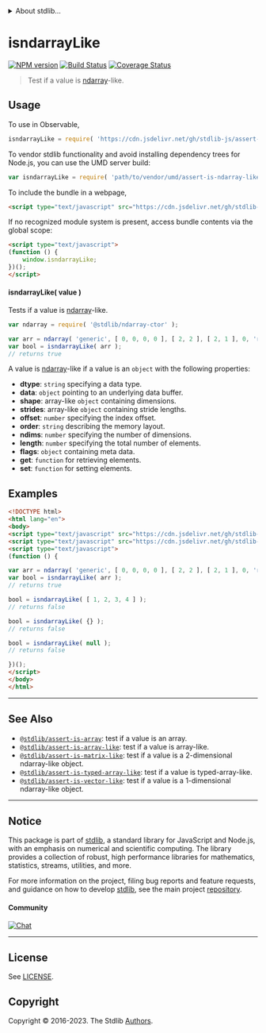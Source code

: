 <!--

@license Apache-2.0

Copyright (c) 2018 The Stdlib Authors.

Licensed under the Apache License, Version 2.0 (the "License");
you may not use this file except in compliance with the License.
You may obtain a copy of the License at

   http://www.apache.org/licenses/LICENSE-2.0

Unless required by applicable law or agreed to in writing, software
distributed under the License is distributed on an "AS IS" BASIS,
WITHOUT WARRANTIES OR CONDITIONS OF ANY KIND, either express or implied.
See the License for the specific language governing permissions and
limitations under the License.

-->


<details>
  <summary>
    About stdlib...
  </summary>
  <p>We believe in a future in which the web is a preferred environment for numerical computation. To help realize this future, we've built stdlib. stdlib is a standard library, with an emphasis on numerical and scientific computation, written in JavaScript (and C) for execution in browsers and in Node.js.</p>
  <p>The library is fully decomposable, being architected in such a way that you can swap out and mix and match APIs and functionality to cater to your exact preferences and use cases.</p>
  <p>When you use stdlib, you can be absolutely certain that you are using the most thorough, rigorous, well-written, studied, documented, tested, measured, and high-quality code out there.</p>
  <p>To join us in bringing numerical computing to the web, get started by checking us out on <a href="https://github.com/stdlib-js/stdlib">GitHub</a>, and please consider <a href="https://opencollective.com/stdlib">financially supporting stdlib</a>. We greatly appreciate your continued support!</p>
</details>

# isndarrayLike

[![NPM version][npm-image]][npm-url] [![Build Status][test-image]][test-url] [![Coverage Status][coverage-image]][coverage-url] <!-- [![dependencies][dependencies-image]][dependencies-url] -->

> Test if a value is [ndarray][@stdlib/ndarray/ctor]-like.



<section class="usage">

## Usage

To use in Observable,

```javascript
isndarrayLike = require( 'https://cdn.jsdelivr.net/gh/stdlib-js/assert-is-ndarray-like@umd/browser.js' )
```

To vendor stdlib functionality and avoid installing dependency trees for Node.js, you can use the UMD server build:

```javascript
var isndarrayLike = require( 'path/to/vendor/umd/assert-is-ndarray-like/index.js' )
```

To include the bundle in a webpage,

```html
<script type="text/javascript" src="https://cdn.jsdelivr.net/gh/stdlib-js/assert-is-ndarray-like@umd/browser.js"></script>
```

If no recognized module system is present, access bundle contents via the global scope:

```html
<script type="text/javascript">
(function () {
    window.isndarrayLike;
})();
</script>
```

#### isndarrayLike( value )

Tests if a value is [ndarray][@stdlib/ndarray/ctor]-like.

```javascript
var ndarray = require( '@stdlib/ndarray-ctor' );

var arr = ndarray( 'generic', [ 0, 0, 0, 0 ], [ 2, 2 ], [ 2, 1 ], 0, 'row-major' );
var bool = isndarrayLike( arr );
// returns true
```

A value is [ndarray][@stdlib/ndarray/ctor]-like if a value is an `object` with the following properties:

-   **dtype**: `string` specifying a data type.
-   **data**: `object` pointing to an underlying data buffer.
-   **shape**: array-like `object` containing dimensions.
-   **strides**: array-like `object` containing stride lengths.
-   **offset**: `number` specifying the index offset.
-   **order**: `string` describing the memory layout.
-   **ndims**: `number` specifying the number of dimensions.
-   **length**: `number` specifying the total number of elements.
-   **flags**: `object` containing meta data.
-   **get**: `function` for retrieving elements.
-   **set**: `function` for setting elements.

</section>

<!-- /.usage -->

<section class="examples">

## Examples

<!-- eslint no-undef: "error" -->

```html
<!DOCTYPE html>
<html lang="en">
<body>
<script type="text/javascript" src="https://cdn.jsdelivr.net/gh/stdlib-js/ndarray-ctor@umd/browser.js"></script>
<script type="text/javascript" src="https://cdn.jsdelivr.net/gh/stdlib-js/assert-is-ndarray-like@umd/browser.js"></script>
<script type="text/javascript">
(function () {

var arr = ndarray( 'generic', [ 0, 0, 0, 0 ], [ 2, 2 ], [ 2, 1 ], 0, 'row-major' );
var bool = isndarrayLike( arr );
// returns true

bool = isndarrayLike( [ 1, 2, 3, 4 ] );
// returns false

bool = isndarrayLike( {} );
// returns false

bool = isndarrayLike( null );
// returns false

})();
</script>
</body>
</html>
```

</section>

<!-- /.examples -->

<!-- Section for related `stdlib` packages. Do not manually edit this section, as it is automatically populated. -->

<section class="related">

* * *

## See Also

-   <span class="package-name">[`@stdlib/assert-is-array`][@stdlib/assert/is-array]</span><span class="delimiter">: </span><span class="description">test if a value is an array.</span>
-   <span class="package-name">[`@stdlib/assert-is-array-like`][@stdlib/assert/is-array-like]</span><span class="delimiter">: </span><span class="description">test if a value is array-like.</span>
-   <span class="package-name">[`@stdlib/assert-is-matrix-like`][@stdlib/assert/is-matrix-like]</span><span class="delimiter">: </span><span class="description">test if a value is a 2-dimensional ndarray-like object.</span>
-   <span class="package-name">[`@stdlib/assert-is-typed-array-like`][@stdlib/assert/is-typed-array-like]</span><span class="delimiter">: </span><span class="description">test if a value is typed-array-like.</span>
-   <span class="package-name">[`@stdlib/assert-is-vector-like`][@stdlib/assert/is-vector-like]</span><span class="delimiter">: </span><span class="description">test if a value is a 1-dimensional ndarray-like object.</span>

</section>

<!-- /.related -->

<!-- Section for all links. Make sure to keep an empty line after the `section` element and another before the `/section` close. -->


<section class="main-repo" >

* * *

## Notice

This package is part of [stdlib][stdlib], a standard library for JavaScript and Node.js, with an emphasis on numerical and scientific computing. The library provides a collection of robust, high performance libraries for mathematics, statistics, streams, utilities, and more.

For more information on the project, filing bug reports and feature requests, and guidance on how to develop [stdlib][stdlib], see the main project [repository][stdlib].

#### Community

[![Chat][chat-image]][chat-url]

---

## License

See [LICENSE][stdlib-license].


## Copyright

Copyright &copy; 2016-2023. The Stdlib [Authors][stdlib-authors].

</section>

<!-- /.stdlib -->

<!-- Section for all links. Make sure to keep an empty line after the `section` element and another before the `/section` close. -->

<section class="links">

[npm-image]: http://img.shields.io/npm/v/@stdlib/assert-is-ndarray-like.svg
[npm-url]: https://npmjs.org/package/@stdlib/assert-is-ndarray-like

[test-image]: https://github.com/stdlib-js/assert-is-ndarray-like/actions/workflows/test.yml/badge.svg?branch=main
[test-url]: https://github.com/stdlib-js/assert-is-ndarray-like/actions/workflows/test.yml?query=branch:main

[coverage-image]: https://img.shields.io/codecov/c/github/stdlib-js/assert-is-ndarray-like/main.svg
[coverage-url]: https://codecov.io/github/stdlib-js/assert-is-ndarray-like?branch=main

<!--

[dependencies-image]: https://img.shields.io/david/stdlib-js/assert-is-ndarray-like.svg
[dependencies-url]: https://david-dm.org/stdlib-js/assert-is-ndarray-like/main

-->

[chat-image]: https://img.shields.io/gitter/room/stdlib-js/stdlib.svg
[chat-url]: https://app.gitter.im/#/room/#stdlib-js_stdlib:gitter.im

[stdlib]: https://github.com/stdlib-js/stdlib

[stdlib-authors]: https://github.com/stdlib-js/stdlib/graphs/contributors

[umd]: https://github.com/umdjs/umd
[es-module]: https://developer.mozilla.org/en-US/docs/Web/JavaScript/Guide/Modules

[deno-url]: https://github.com/stdlib-js/assert-is-ndarray-like/tree/deno
[umd-url]: https://github.com/stdlib-js/assert-is-ndarray-like/tree/umd
[esm-url]: https://github.com/stdlib-js/assert-is-ndarray-like/tree/esm
[branches-url]: https://github.com/stdlib-js/assert-is-ndarray-like/blob/main/branches.md

[stdlib-license]: https://raw.githubusercontent.com/stdlib-js/assert-is-ndarray-like/main/LICENSE

[@stdlib/ndarray/ctor]: https://github.com/stdlib-js/ndarray-ctor/tree/umd

<!-- <related-links> -->

[@stdlib/assert/is-array]: https://github.com/stdlib-js/assert-is-array/tree/umd

[@stdlib/assert/is-array-like]: https://github.com/stdlib-js/assert-is-array-like/tree/umd

[@stdlib/assert/is-matrix-like]: https://github.com/stdlib-js/assert-is-matrix-like/tree/umd

[@stdlib/assert/is-typed-array-like]: https://github.com/stdlib-js/assert-is-typed-array-like/tree/umd

[@stdlib/assert/is-vector-like]: https://github.com/stdlib-js/assert-is-vector-like/tree/umd

<!-- </related-links> -->

</section>

<!-- /.links -->
